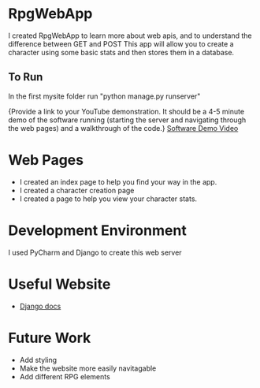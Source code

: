 # RpgWebApp
I created RpgWebApp to learn more about web apis, and to understand the difference between GET and POST
This app will allow you to create a character using some basic stats and then stores them in a database.

## To Run
In the first mysite folder run "python manage.py runserver"

{Provide a link to your YouTube demonstration.  It should be a 4-5 minute demo of the software running (starting the server and navigating through the web pages) and a walkthrough of the code.}
[Software Demo Video](http://youtube.link.goes.here)

# Web Pages
* I created an index page to help you find your way in the app.
* I created a character creation page
* I created a page to help you view your character stats.

# Development Environment
I used PyCharm and Django to create this web server

# Useful Website
* [Django docs](https://docs.djangoproject.com/en/3.2/intro/tutorial02/#activating-models)

# Future Work
* Add styling
* Make the website more easily navitagable
* Add different RPG elements
